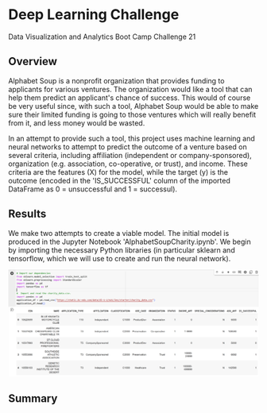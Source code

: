 # Deep Learning Challenge
Data Visualization and Analytics Boot Camp Challenge 21

## Overview
Alphabet Soup is a nonprofit organization that provides funding to applicants for various ventures. The organization would like a tool that can help them predict an applicant's chance of success. This would of course be very useful since, with such a tool, Alphabet Soup would be able to make sure their limited funding is going to those ventures which will really benefit from it, and less money would be wasted.

In an attempt to provide such a tool, this project uses machine learning and neural networks to attempt to predict the outcome of a venture based on several criteria, including affiliation (independent or company-sponsored), organization (e.g. association, co-operative, or trust), and income. These criteria are the features (X) for the model, while the target (y) is the outcome (encoded in the 'IS_SUCCESSFUL' column of the imported DataFrame as 0 = unsuccessful and 1 = successul). 

## Results
We make two attempts to create a viable model. The initial model is produced in the Jupyter Notebook 'AlphabetSoupCharity.ipynb'. We begin by importing the necessary Python libraries (in particular sklearn and tensorflow, which we will use to create and run the neural network).

![DataFrame](Images/DataFrame.PNG)

## Summary

